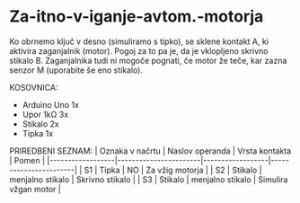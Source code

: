 # Za-itno-v-iganje-avtom.-motorja

Ko obrnemo ključ v desno (simuliramo s tipko), se sklene kontakt A, ki aktivira zaganjalnik (motor). Pogoj za to pa je, da je vklopljeno skrivno stikalo B. Zaganjalnika tudi ni mogoče pognati, če motor že teče, kar zazna senzor M (uporabite še eno stikalo).

KOSOVNICA:
- Arduino Uno 1x
- Upor 1kΩ 3x
- Stikalo 2x
- Tipka 1x


PRIREDBENI SEZNAM:
| Oznaka v načrtu  | Naslov operanda       | Vrsta kontakta   | Pomen                 |
|------------------|-----------------------|------------------|-----------------------|
| S1               | Tipka                 | NO               | Za vžig motorja       |
| S2               | Stikalo               | menjalno stikalo | Skrivno stikalo       |
| S3               | Stikalo               | menjalno stikalo | Simulira vžgan motor  |
